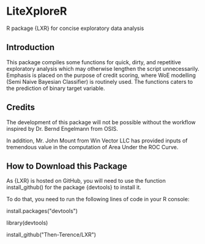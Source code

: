 # LiteXploreR
R package {LXR} for concise exploratory data analysis

## Introduction
This package compiles some functions for quick, dirty, and repetitive exploratory analysis which may otherwise lengthen the script unnecessarily. Emphasis is placed on the purpose of credit scoring, where WoE modelling (Semi Naive Bayesian Classifier) is routinely used. The functions caters to the prediction of binary target variable.

## Credits
The development of this package will not be possible without the workflow inspired by Dr. Bernd Engelmann from OSIS.

In addition, Mr. John Mount from Win Vector LLC has provided inputs of tremendous value in the computation of Area Under the ROC Curve.

## How to Download this Package

As {LXR} is hosted on GitHub, you will need to use the function
install_github() for the package {devtools} to install it.

To do that, you need to run the following lines of code in your R console:

install.packages("devtools")

library(devtools)

install_github("Then-Terence/LXR")
